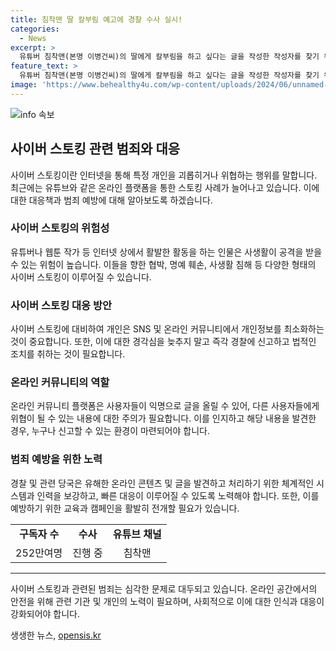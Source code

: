 ```yaml
---
title: 침착맨 딸 칼부림 예고에 경찰 수사 실시!
categories:
  - News
excerpt: >
  유튜버 침착맨(본명 이병건씨)의 딸에게 칼부림을 하고 싶다는 글을 작성한 작성자를 찾기 위해 경찰이 수사에 착수했다. 서울 동대문경찰서는 해당 글을 올린 게시자를 추적 중이며, 112신고를 받아 글 작성자의 신원을 특정하기 위해 수사 중이라고 밝혔다. 침착맨은 웹툰 작가 이씨가 운영하는 유튜브 채널로, 252만여명의 구독자를 보유하고 있다.
feature_text: >
  유튜버 침착맨(본명 이병건씨)의 딸에게 칼부림을 하고 싶다는 글을 작성한 작성자를 찾기 위해 경찰이 수사에 착수했다. 서울 동대문경찰서는 해당 글을 올린 게시자를 추적 중이며, 112신고를 받아 글 작성자의 신원을 특정하기 위해 수사 중이라고 밝혔다. 침착맨은 웹툰 작가 이씨가 운영하는 유튜브 채널로, 252만여명의 구독자를 보유하고 있다.
image: 'https://www.behealthy4u.com/wp-content/uploads/2024/06/unnamed-file.png'
---
```


<p><img src="https://www.behealthy4u.com/wp-content/uploads/2024/06/unnamed-file.png" alt="info 속보" /></p>

<h2 data-ke-size="size26">사이버 스토킹 관련 범죄와 대응</h2>

<p data-ke-size="size16">사이버 스토킹이란 인터넷을 통해 특정 개인을 괴롭히거나 위협하는 행위를 말합니다. 최근에는 유튜브와 같은 온라인 플랫폼을 통한 스토킹 사례가 늘어나고 있습니다. 이에 대한 대응책과 범죄 예방에 대해 알아보도록 하겠습니다.</p>

<h3>사이버 스토킹의 위험성</h3>

<p data-ke-size="size16">유튜버나 웹툰 작가 등 인터넷 상에서 활발한 활동을 하는 인물은 사생활이 공격을 받을 수 있는 위험이 높습니다. 이들을 향한 협박, 명예 훼손, 사생활 침해 등 다양한 형태의 사이버 스토킹이 이루어질 수 있습니다.</p>

<h3>사이버 스토킹 대응 방안</h3>

<p data-ke-size="size16">사이버 스토킹에 대비하여 개인은 SNS 및 온라인 커뮤니티에서 개인정보를 최소화하는 것이 중요합니다. 또한, 이에 대한 경각심을 늦추지 말고 즉각 경찰에 신고하고 법적인 조치를 취하는 것이 필요합니다.</p>

<h3>온라인 커뮤니티의 역할</h3>

<p data-ke-size="size16">온라인 커뮤니티 플랫폼은 사용자들이 익명으로 글을 올릴 수 있어, 다른 사용자들에게 위협이 될 수 있는 내용에 대한 주의가 필요합니다. 이를 인지하고 해당 내용을 발견한 경우, 누구나 신고할 수 있는 환경이 마련되어야 합니다.</p>

<h3>범죄 예방을 위한 노력</h3>

<p data-ke-size="size16">경찰 및 관련 당국은 유해한 온라인 콘텐츠 및 글을 발견하고 처리하기 위한 체계적인 시스템과 인력을 보강하고, 빠른 대응이 이루어질 수 있도록 노력해야 합니다. 또한, 이를 예방하기 위한 교육과 캠페인을 활발히 전개할 필요가 있습니다.</p>

<table>
    <tr>
        <td style="text-align: center; height: 17px;"><b>구독자 수</b></td>
        <td style="text-align: center; height: 17px;"><b>수사</b></td>
        <td style="text-align: center; height: 17px;"><b>유튜브 채널</b></td>
    </tr>
    <tr>
        <td style="text-align: center; height: 17px;">252만여명</td>
        <td style="text-align: center; height: 17px;">진행 중</td>
        <td style="text-align: center; height: 17px;">침착맨</td>
    </tr>
</table>

<hr>

<p data-ke-size="size16">사이버 스토킹과 관련된 범죄는 심각한 문제로 대두되고 있습니다. 온라인 공간에서의 안전을 위해 관련 기관 및 개인의 노력이 필요하며, 사회적으로 이에 대한 인식과 대응이 강화되어야 합니다.</p>
생생한 뉴스, <a href="https://opensis.kr" rel="dofollow">opensis.kr</a>


